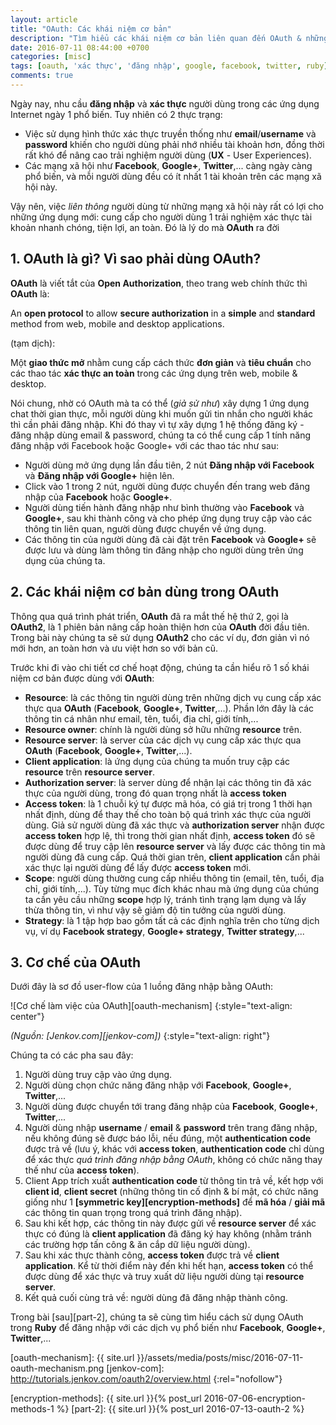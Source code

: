 ```yaml
---
layout: article
title: "OAuth: Các khái niệm cơ bản"
description: "Tìm hiểu các khái niệm cơ bản liên quan đến OAuth & những ứng dụng quan trọng"
date: 2016-07-11 08:44:00 +0700
categories: [misc]
tags: [oauth, 'xác thực', 'đăng nhập', google, facebook, twitter, ruby]
comments: true
---
```


Ngày nay, nhu cầu **đăng nhập** và **xác thực** người dùng trong các ứng dụng Internet ngày 1 phổ biến. Tuy nhiên có 2 thực trạng:

* Việc sử dụng hình thức xác thực truyền thống như **email**/**username** và **password** khiến cho người dùng phải nhớ nhiều tài khoản hơn, đồng thời rất khó để nâng cao trải nghiệm người dùng (**UX** - User Experiences).
* Các mạng xã hội như **Facebook**, **Google+**, **Twitter**,... càng ngày càng phổ biến, và mỗi người dùng đều có ít nhất 1 tài khoản trên các mạng xã hội này.

Vậy nên, việc *liên thông* người dùng từ những mạng xã hội này rất có lợi cho những ứng dụng mới: cung cấp cho người dùng 1 trải nghiệm xác thực tài khoản nhanh chóng, tiện lợi, an toàn. Đó là lý do mà **OAuth** ra đời

## 1. OAuth là gì? Vì sao phải dùng OAuth? ##

**OAuth** là viết tắt của **Open Authorization**, theo trang web chính thức thì **OAuth** là:

  An **open protocol** to allow **secure authorization** in a **simple** and **standard** method from web, mobile and desktop applications.

(tạm dịch):

  Một **giao thức mở** nhằm cung cấp cách thức **đơn giản** và **tiêu chuẩn** cho các thao tác **xác thực an toàn** trong các ứng dụng trên web, mobile & desktop.

Nói chung, nhờ có OAuth mà ta có thể (*giả sử như*) xây dựng 1 ứng dụng chat thời gian thực, mỗi người dùng khi muốn gửi tin nhắn cho người khác thì cần phải đăng nhập. Khi đó thay vì tự xây dựng 1 hệ thống đăng ký - đăng nhập dùng email & password, chúng ta có thể cung cấp 1 tính năng đăng nhập với Facebook hoặc Google+ với các thao tác như sau:

* Người dùng mở ứng dụng lần đầu tiên, 2 nút **Đăng nhập với Facebook** và **Đăng nhập với Google+** hiện lên.
* Click vào 1 trong 2 nút, người dùng được chuyển đến trang web đăng nhập của **Facebook** hoặc **Google+**.
* Người dùng tiến hành đăng nhập như bình thường vào **Facebook** và **Google+**, sau khi thành công và cho phép ứng dụng truy cập vào các thông tin liên quan, người dùng được chuyển về ứng dụng.
* Các thông tin của người dùng đã cài đặt trên **Facebook** và **Google+** sẽ được lưu và dùng làm thông tin đăng nhập cho người dùng trên ứng dụng của chúng ta.

## 2. Các khái niệm cơ bản dùng trong OAuth ##

Thông qua quá trình phát triển, **OAuth** đã ra mắt thế hệ thứ 2, gọi là **OAuth2**, là 1 phiên bản nâng cấp hoàn thiện hơn của **OAuth** đời đầu tiên. Trong bài này chúng ta sẽ sử dụng **OAuth2** cho các ví dụ, đơn giản vì nó mới hơn, an toàn hơn và ưu việt hơn so với bản cũ.

Trước khi đi vào chi tiết cơ chế hoạt động, chúng ta cần hiểu rõ 1 số khái niệm cơ bản được dùng với **OAuth**:

* **Resource**: là các thông tin người dùng trên những dịch vụ cung cấp xác thực qua **OAuth** (**Facebook**, **Google+**, **Twitter**,...). Phần lớn đây là các thông tin cá nhân như email, tên, tuổi, địa chỉ, giới tính,...
* **Resource owner**: chính là người dùng sở hữu những **resource** trên.
* **Resource server**: là server của các dịch vụ cung cấp xác thực qua **OAuth** (**Facebook**, **Google+**, **Twitter**,...).
* **Client application**: là ứng dụng của chúng ta muốn truy cập các **resource** trên **resource server**.
* **Authorization server**: là server dùng để nhận lại các thông tin đã xác thực của người dùng, trong đó quan trọng nhất là **access token**
* **Access token**: là 1 chuỗi ký tự được mã hóa, có giá trị trong 1 thời hạn nhất định, dùng để thay thế cho toàn bộ quá trình xác thực của người dùng. Giả sử người dùng đã xác thực và **authorization server** nhận được **access token** hợp lệ, thì trong thời gian nhất định, **access token** đó sẽ được dùng để truy cập lên **resource server** và lấy được các thông tin mà người dùng đã cung cấp. Quá thời gian trên, **client application** cần phải xác thực lại người dùng để lấy được **access token** mới.
* **Scope**: người dùng thường cung cấp nhiều thông tin (email, tên, tuổi, địa chỉ, giới tính,...). Tùy từng mục đích khác nhau mà ứng dụng của chúng ta cần yêu cầu những **scope** hợp lý, tránh tình trạng lạm dụng và lấy thừa thông tin, vì như vậy sẽ giảm độ tin tưởng của người dùng.
* **Strategy**: là 1 tập hợp bao gồm tất cả các định nghĩa trên cho từng dịch vụ, ví dụ **Facebook strategy**, **Google+ strategy**, **Twitter strategy**,...

## 3. Cơ chế của OAuth ##

Dưới đây là sơ đồ user-flow của 1 luồng đăng nhập bằng OAuth:

![Cơ chế làm việc của OAuth][oauth-mechanism]
{:style="text-align: center"}

*(Nguồn: [Jenkov.com][jenkov-com])*
{:style="text-align: right"}

Chúng ta có các pha sau đây:

1. Người dùng truy cập vào ứng dụng.
2. Người dùng chọn chức năng đăng nhập với **Facebook**, **Google+**, **Twitter**,...
3. Người dùng được chuyển tới trang đăng nhập của **Facebook**, **Google+**, **Twitter**,...
4. Người dùng nhập **username** / **email** & **password** trên trang đăng nhập, nếu không đúng sẽ được báo lỗi, nếu đúng, một **authentication code** được trả về (lưu ý, khác với **access token**, **authentication code** chỉ dùng để xác thực *quá trình đăng nhập bằng OAuth*, không có chức năng thay thế như của **access token**).
5. Client App trích xuất **authentication code** từ thông tin trả về, kết hợp với **client id**, **client secret** (những thông tin cố định & bí mật, có chức năng giống như 1 **[symmetric key][encryption-methods]** để **mã hóa** / **giải mã** các thông tin quan trọng trong quá trình đăng nhập).
6. Sau khi kết hợp, các thông tin này được gửi về **resource server** để xác thực có đúng là **client application** đã đăng ký hay không (nhằm tránh các trường hợp tấn công & ăn cắp dữ liệu người dùng).
7. Sau khi xác thực thành công, **access token** được trả về **client application**. Kể từ thời điểm này đến khi hết hạn, **access token** có thể được dùng để xác thực và truy xuất dữ liệu người dùng tại **resource server**.
8. Kết quả cuối cùng trả về: người dùng đã đăng nhập thành công.

Trong bài [sau][part-2], chúng ta sẽ cùng tìm hiểu cách sử dụng OAuth trong **Ruby** để đăng nhập với các dịch vụ phổ biến như **Facebook**, **Google+**, **Twitter**,...

[oauth-mechanism]:               {{ site.url }}/assets/media/posts/misc/2016-07-11-oauth-mechanism.png
[jenkov-com]:                    http://tutorials.jenkov.com/oauth2/overview.html
{:rel="nofollow"}

[encryption-methods]:            {{ site.url }}{% post_url 2016-07-06-encryption-methods-1 %}
[part-2]:                        {{ site.url }}{% post_url 2016-07-13-oauth-2 %}
